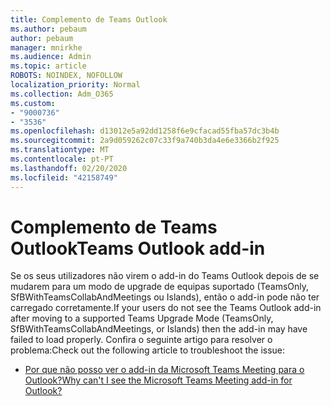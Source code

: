 ```yaml
---
title: Complemento de Teams Outlook
ms.author: pebaum
author: pebaum
manager: mnirkhe
ms.audience: Admin
ms.topic: article
ROBOTS: NOINDEX, NOFOLLOW
localization_priority: Normal
ms.collection: Adm_O365
ms.custom:
- "9000736"
- "3536"
ms.openlocfilehash: d13012e5a92dd1258f6e9cfacad55fba57dc3b4b
ms.sourcegitcommit: 2a9d059262c07c33f9a740b3da4e6e3366b2f925
ms.translationtype: MT
ms.contentlocale: pt-PT
ms.lasthandoff: 02/20/2020
ms.locfileid: "42158749"
---
```

# <a name="teams-outlook-add-in"></a><span data-ttu-id="6f0bf-102">Complemento de Teams Outlook</span><span class="sxs-lookup"><span data-stu-id="6f0bf-102">Teams Outlook add-in</span></span>

<span data-ttu-id="6f0bf-103">Se os seus utilizadores não virem o add-in do Teams Outlook depois de se mudarem para um modo de upgrade de equipas suportado (TeamsOnly, SfBWithTeamsCollabAndMeetings ou Islands), então o add-in pode não ter carregado corretamente.</span><span class="sxs-lookup"><span data-stu-id="6f0bf-103">If your users do not see the Teams Outlook add-in after moving to a supported Teams Upgrade Mode (TeamsOnly, SfBWithTeamsCollabAndMeetings, or Islands) then the add-in may have failed to load properly.</span></span>  <span data-ttu-id="6f0bf-104">Confira o seguinte artigo para resolver o problema:</span><span class="sxs-lookup"><span data-stu-id="6f0bf-104">Check out the following article to troubleshoot the issue:</span></span> 

- [<span data-ttu-id="6f0bf-105">Por que não posso ver o add-in da Microsoft Teams Meeting para o Outlook?</span><span class="sxs-lookup"><span data-stu-id="6f0bf-105">Why can't I see the Microsoft Teams Meeting add-in for Outlook?</span></span>](https://techcommunity.microsoft.com/t5/microsoft-teams-blog/why-can-t-i-see-the-microsoft-teams-meeting-add-in-for-outlook/ba-p/174630) 